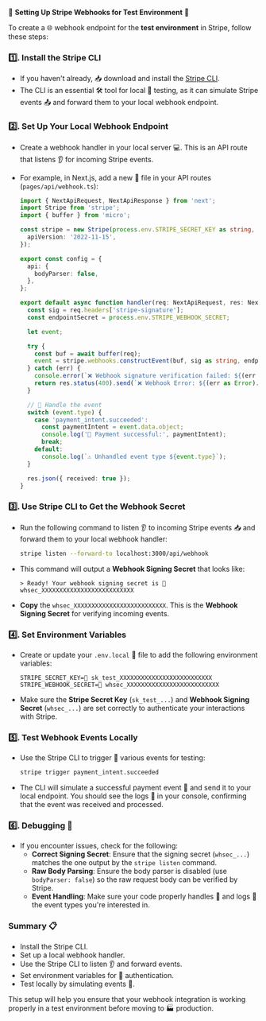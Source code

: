 🔧 **Setting Up Stripe Webhooks for Test Environment** 🔧

To create a 🌐 webhook endpoint for the **test environment** in Stripe, follow these steps:

### **1️⃣. Install the Stripe CLI**
- If you haven't already, 📥 download and install the [Stripe CLI](https://stripe.com/docs/stripe-cli).
- The CLI is an essential 🛠️ tool for local 🧪 testing, as it can simulate Stripe events 📤 and forward them to your local webhook endpoint.

### **2️⃣. Set Up Your Local Webhook Endpoint**
- Create a webhook handler in your local server 💻. This is an API route that listens 👂 for incoming Stripe events.
- For example, in Next.js, add a new 📄 file in your API routes (`pages/api/webhook.ts`):

  ```typescript
  import { NextApiRequest, NextApiResponse } from 'next';
  import Stripe from 'stripe';
  import { buffer } from 'micro';

  const stripe = new Stripe(process.env.STRIPE_SECRET_KEY as string, {
    apiVersion: '2022-11-15',
  });

  export const config = {
    api: {
      bodyParser: false,
    },
  };

  export default async function handler(req: NextApiRequest, res: NextApiResponse) {
    const sig = req.headers['stripe-signature'];
    const endpointSecret = process.env.STRIPE_WEBHOOK_SECRET;

    let event;

    try {
      const buf = await buffer(req);
      event = stripe.webhooks.constructEvent(buf, sig as string, endpointSecret as string);
    } catch (err) {
      console.error(`❌ Webhook signature verification failed: ${(err as Error).message}`);
      return res.status(400).send(`❌ Webhook Error: ${(err as Error).message}`);
    }

    // 🔄 Handle the event
    switch (event.type) {
      case 'payment_intent.succeeded':
        const paymentIntent = event.data.object;
        console.log('💸 Payment successful:', paymentIntent);
        break;
      default:
        console.log(`⚠️ Unhandled event type ${event.type}`);
    }

    res.json({ received: true });
  }
  ```

### **3️⃣. Use Stripe CLI to Get the Webhook Secret**
- Run the following command to listen 👂 to incoming Stripe events 📥 and forward them to your local webhook handler:

  ```sh
  stripe listen --forward-to localhost:3000/api/webhook
  ```

- This command will output a **Webhook Signing Secret** that looks like:
  ```
  > Ready! Your webhook signing secret is 🔑 whsec_XXXXXXXXXXXXXXXXXXXXXXXXXX
  ```
- **Copy** the `whsec_XXXXXXXXXXXXXXXXXXXXXXXXXX`. This is the **Webhook Signing Secret** for verifying incoming events.

### **4️⃣. Set Environment Variables**
- Create or update your `.env.local` 📄 file to add the following environment variables:

  ```
  STRIPE_SECRET_KEY=🔑 sk_test_XXXXXXXXXXXXXXXXXXXXXXXXXX
  STRIPE_WEBHOOK_SECRET=🔑 whsec_XXXXXXXXXXXXXXXXXXXXXXXXXX
  ```

- Make sure the **Stripe Secret Key** (`sk_test_...`) and **Webhook Signing Secret** (`whsec_...`) are set correctly to authenticate your interactions with Stripe.

### **5️⃣. Test Webhook Events Locally**
- Use the Stripe CLI to trigger 🔄 various events for testing:

  ```sh
  stripe trigger payment_intent.succeeded
  ```

- The CLI will simulate a successful payment event 💸 and send it to your local endpoint. You should see the logs 📜 in your console, confirming that the event was received and processed.

### **6️⃣. Debugging 🐞**
- If you encounter issues, check for the following:
  - **Correct Signing Secret**: Ensure that the signing secret (`whsec_...`) matches the one output by the `stripe listen` command.
  - **Raw Body Parsing**: Ensure the body parser is disabled (use `bodyParser: false`) so the raw request body can be verified by Stripe.
  - **Event Handling**: Make sure your code properly handles 🔄 and logs 📝 the event types you're interested in.

### **Summary 📋**
- Install the Stripe CLI.
- Set up a local webhook handler.
- Use the Stripe CLI to listen 👂 and forward events.
- Set environment variables for 🔑 authentication.
- Test locally by simulating events 🔄.

This setup will help you ensure that your webhook integration is working properly in a test environment before moving to 🏭 production.
